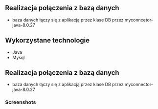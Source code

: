 
## Realizacja połączenia z bazą danych
- baza danych łączy się z aplikacją przez klase DB przez myconncetor-java-8.0.27



## Wykorzystane technologie

- Java
- Mysql





## Realizacja połączenia z bazą danych
- baza danych łączy się z aplikacją przez klase DB przez myconnector-java-8.0.27



### Screenshots

